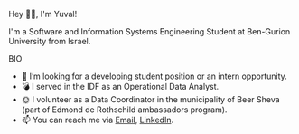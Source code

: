 Hey 👋🏼, I'm Yuval!

I'm a Software and Information Systems Engineering Student at Ben-Gurion University from Israel.

BIO
- 🌱 I’m looking for a developing student position or an intern opportunity.
- 💣 I served in the IDF as an Operational Data Analyst.
- 🌞 I volunteer as a Data Coordinator in the municipality of Beer Sheva (part of Edmond de Rothschild ambassadors program).
- 📫 You can reach me via [Email](mailto:yuval.y.schwartz@gmail.com), [LinkedIn](https://www.linkedin.com/in/yuval-schwartz/).

<!---
YuvalSchwartz/YuvalSchwartz is a ✨ special ✨ repository because its `README.md` (this file) appears on your GitHub profile.
You can click the Preview link to take a look at your changes.
--->
